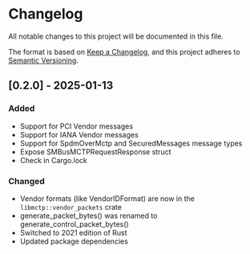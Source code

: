# Changelog

All notable changes to this project will be documented in this file.

The format is based on [Keep a Changelog](https://keepachangelog.com/en/1.1.0/),
and this project adheres to [Semantic Versioning](https://semver.org/spec/v2.0.0.html).

## [0.2.0] - 2025-01-13

### Added

- Support for PCI Vendor messages
- Support for IANA Vendor messages
- Support for SpdmOverMctp and SecuredMessages message types
- Expose SMBusMCTPRequestResponse struct
- Check in Cargo.lock

### Changed

- Vendor formats (like VendorIDFormat) are now in the `libmctp::vendor_packets` crate
- generate_packet_bytes() was renamed to generate_control_packet_bytes()
- Switched to 2021 edition of Rust
- Updated package dependencies
